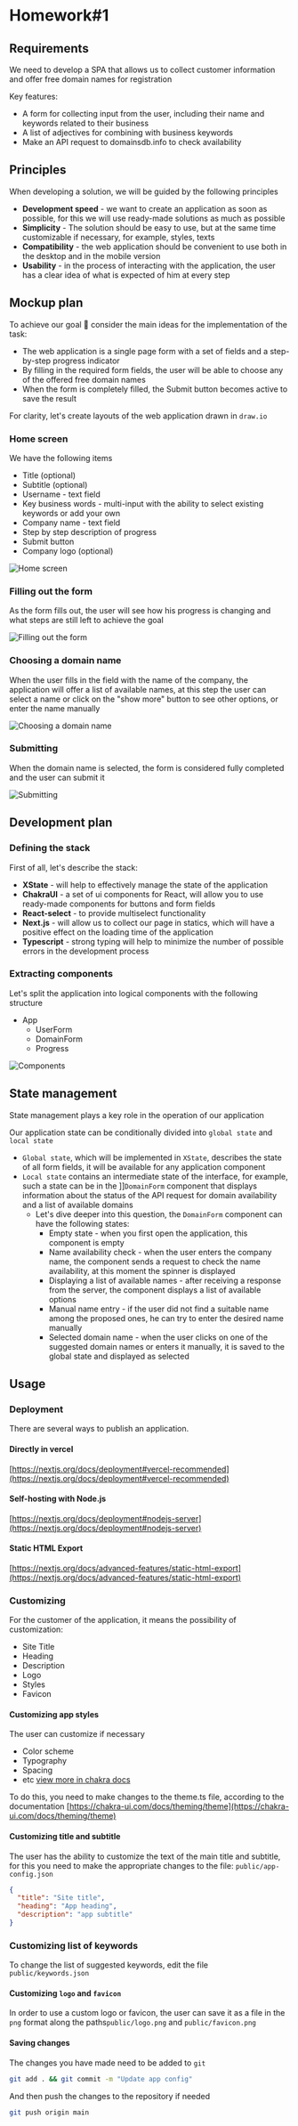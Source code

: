 # Homework#1

## Requirements

We need to develop a SPA that allows us to collect customer information and offer free domain names for registration

Key features:

- A form for collecting input from the user, including their name and keywords related to their business
- A list of adjectives for combining with business keywords
- Make an API request to domainsdb.info to check availability

## Principles

When developing a solution, we will be guided by the following principles

- **Development speed** - we want to create an application as soon as possible, for this we will use ready-made solutions as much as possible
- **Simplicity** - The solution should be easy to use, but at the same time customizable if necessary, for example, styles, texts
- **Compatibility** - the web application should be convenient to use both in the desktop and in the mobile version
- **Usability** - in the process of interacting with the application, the user has a clear idea of ​​what is expected of him at every step

## Mockup plan

To achieve our goal 🎯 consider the main ideas for the implementation of the task:

- The web application is a single page form with a set of fields and a step-by-step progress indicator
- By filling in the required form fields, the user will be able to choose any of the offered free domain names
- When the form is completely filled, the Submit button becomes active to save the result

For clarity, let's create layouts of the web application drawn in `draw.io`

### Home screen

We have the following items

- Title (optional)
- Subtitle (optional)
- Username - text field
- Key business words - multi-input with the ability to select existing keywords or add your own
- Company name - text field
- Step by step description of progress
- Submit button
- Company logo (optional)

![Home screen](/layouts/main.png?raw=true "Home screen")

### Filling out the form

As the form fills out, the user will see how his progress is changing and what steps are still left to achieve the goal

![Filling out the form](/layouts/filling-the-form.png?raw=true "Filling out the form")

### Choosing a domain name

When the user fills in the field with the name of the company, the application will offer a list of available names, at this step the user can select a name or click on the "show more" button to see other options, or enter the name manually

![Choosing a domain name](/layouts/choosing-domain.png?raw=true "Choosing a domain name")

### Submitting

When the domain name is selected, the form is considered fully completed and the user can submit it

![Submitting](/layouts/submitting.png?raw=true "Submitting")

## Development plan

### Defining the stack

First of all, let's describe the stack:

- **XState** - will help to effectively manage the state of the application
- **ChakraUI** - a set of ui components for React, will allow you to use ready-made components for buttons and form fields
- **React-select** - to provide multiselect functionality
- **Next.js** - will allow us to collect our page in statics, which will have a positive effect on the loading time of the application
- **Typescript** - strong typing will help to minimize the number of possible errors in the development process

### Extracting components

Let's split the application into logical components with the following structure

- App
  - UserForm
  - DomainForm
  - Progress

![Components](/layouts/components.png?raw=true "Components")

## State management

State management plays a key role in the operation of our application

Our application state can be conditionally divided into `global state` and `local state`

- `Global state`, which will be implemented in `XState`, describes the state of all form fields, it will be available for any application component
- `Local state` contains an intermediate state of the interface, for example, such a state can be in the ]]`DomainForm` component that displays information about the status of the API request for domain availability and a list of available domains
  - Let's dive deeper into this question, the `DomainForm` component can have the following states:
    - Empty state - when you first open the application, this component is empty
    - Name availability check - when the user enters the company name, the component sends a request to check the name availability, at this moment the spinner is displayed
    - Displaying a list of available names - after receiving a response from the server, the component displays a list of available options
    - Manual name entry - if the user did not find a suitable name among the proposed ones, he can try to enter the desired name manually
    - Selected domain name - when the user clicks on one of the suggested domain names or enters it manually, it is saved to the global state and displayed as selected

## Usage

### Deployment

There are several ways to publish an application.

#### Directly in vercel

[https://nextjs.org/docs/deployment#vercel-recommended](https://nextjs.org/docs/deployment#vercel-recommended)

#### Self-hosting with Node.js

[https://nextjs.org/docs/deployment#nodejs-server](https://nextjs.org/docs/deployment#nodejs-server)

#### Static HTML Export

[https://nextjs.org/docs/advanced-features/static-html-export](https://nextjs.org/docs/advanced-features/static-html-export)

### Customizing

For the customer of the application, it means the possibility of customization:

- Site Title
- Heading
- Description
- Logo
- Styles
- Favicon

#### Customizing app styles

The user can customize if necessary

- Color scheme
- Typography
- Spacing
- etc [view more in chakra docs](https://chakra-ui.com/docs/theming/theme)

To do this, you need to make changes to the theme.ts file, according to the documentation [https://chakra-ui.com/docs/theming/theme](https://chakra-ui.com/docs/theming/theme)

#### Customizing title and subtitle

The user has the ability to customize the text of the main title and subtitle, for this you need to make the appropriate changes to the file: `public/app-config.json`

```json
{
  "title": "Site title",
  "heading": "App heading",
  "description": "app subtitle"
}
```

### Customizing list of keywords

To change the list of suggested keywords, edit the file `public/keywords.json`

#### Customizing `logo` and `favicon`

In order to use a custom logo or favicon, the user can save it as a file in the `png` format along the paths`public/logo.png` and `public/favicon.png`

#### Saving changes

The changes you have made need to be added to `git`

```bash
git add . && git commit -m "Update app config"
```

And then push the changes to the repository if needed

```bash
git push origin main
```
